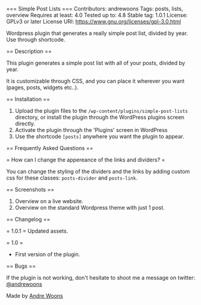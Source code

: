 === Simple Post Lists ===
Contributors: andrewoons
Tags: posts, lists, overview
Requires at least: 4.0
Tested up to: 4.8
Stable tag: 1.0.1
License: GPLv3 or later
License URI: https://www.gnu.org/licenses/gpl-3.0.html

Wordpress plugin that generates a really simple post list, divided by year. Use through shortcode.

== Description ==

This plugin generates a simple post list with all of your posts, divided by year. 

It is customizable through CSS, and you can place it wherever you want (pages, posts, widgets etc..).

== Installation ==

1. Upload the plugin files to the `/wp-content/plugins/simple-post-lists` directory, or install the plugin through the WordPress plugins screen directly.
2. Activate the plugin through the 'Plugins' screen in WordPress
3. Use the shortcode `[posts]` anywhere you want the plugin to appear.

== Frequently Asked Questions ==

= How can I change the appereance of the links and dividers? = 

You can change the styling of the dividers and the links by adding custom css for these classes: `posts-divider` and `posts-link`.

== Screenshots ==
1. Overview on a live website.
2. Overview on the standard Wordpress theme with just 1 post.

== Changelog ==

= 1.0.1 =
Updated assets.

= 1.0 =
* First version of the plugin.

== Bugs ==

If the plugin is not working, don't hesitate to shoot me a message on twitter: [@andrewoons](https://twitter.com/@andrewoons)

Made by [Andre Woons](https://twitter.com/@andrewoons)